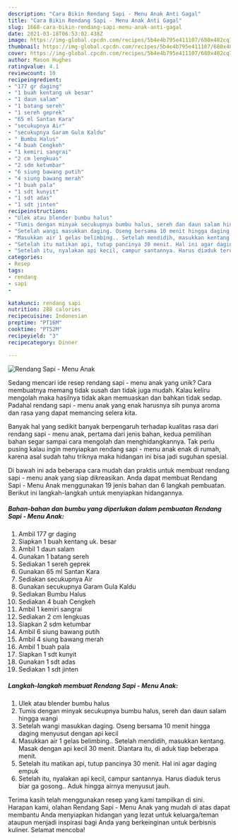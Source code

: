 ```yaml
---
description: "Cara Bikin Rendang Sapi - Menu Anak Anti Gagal"
title: "Cara Bikin Rendang Sapi - Menu Anak Anti Gagal"
slug: 1668-cara-bikin-rendang-sapi-menu-anak-anti-gagal
date: 2021-03-18T06:53:02.438Z
image: https://img-global.cpcdn.com/recipes/5b4e4b795e411107/680x482cq70/rendang-sapi-menu-anak-foto-resep-utama.jpg
thumbnail: https://img-global.cpcdn.com/recipes/5b4e4b795e411107/680x482cq70/rendang-sapi-menu-anak-foto-resep-utama.jpg
cover: https://img-global.cpcdn.com/recipes/5b4e4b795e411107/680x482cq70/rendang-sapi-menu-anak-foto-resep-utama.jpg
author: Mason Hughes
ratingvalue: 4.1
reviewcount: 10
recipeingredient:
- "177 gr daging"
- "1 buah kentang uk besar"
- "1 daun salam"
- "1 batang sereh"
- "1 sereh geprek"
- "65 ml Santan Kara"
- "secukupnya Air"
- "secukupnya Garam Gula Kaldu"
- " Bumbu Halus"
- "4 buah Cengkeh"
- "1 kemiri sangrai"
- "2 cm lengkuas"
- "2 sdm ketumbar"
- "6 siung bawang putih"
- "4 siung bawang merah"
- "1 buah pala"
- "1 sdt kunyit"
- "1 sdt adas"
- "1 sdt jinten"
recipeinstructions:
- "Ulek atau blender bumbu halus"
- "Tumis dengan minyak secukupnya bumbu halus, sereh dan daun salam hingga wangi"
- "Setelah wangi masukkan daging. Oseng bersama 10 menit hingga daging menyusut dengan api kecil"
- "Masukkan air 1 gelas belimbing.. Setelah mendidih, masukkan kentang. Masak dengan api kecil 30 menit. Diantara itu, di aduk tiap beberapa menit."
- "Setelah itu matikan api, tutup pancinya 30 menit. Hal ini agar daging empuk"
- "Setelah itu, nyalakan api kecil, campur santannya. Harus diaduk terus biar ga gosong.. Aduk hingga airnya menyusut jauh."
categories:
- Resep
tags:
- rendang
- sapi
- 

katakunci: rendang sapi  
nutrition: 288 calories
recipecuisine: Indonesian
preptime: "PT16M"
cooktime: "PT52M"
recipeyield: "3"
recipecategory: Dinner

---
```



![Rendang Sapi - Menu Anak](https://img-global.cpcdn.com/recipes/5b4e4b795e411107/680x482cq70/rendang-sapi-menu-anak-foto-resep-utama.jpg)

Sedang mencari ide resep rendang sapi - menu anak yang unik? Cara membuatnya memang tidak susah dan tidak juga mudah. Kalau keliru mengolah maka hasilnya tidak akan memuaskan dan bahkan tidak sedap. Padahal rendang sapi - menu anak yang enak harusnya sih punya aroma dan rasa yang dapat memancing selera kita.



Banyak hal yang sedikit banyak berpengaruh terhadap kualitas rasa dari rendang sapi - menu anak, pertama dari jenis bahan, kedua pemilihan bahan segar sampai cara mengolah dan menghidangkannya. Tak perlu pusing kalau ingin menyiapkan rendang sapi - menu anak enak di rumah, karena asal sudah tahu triknya maka hidangan ini bisa jadi suguhan spesial.


Di bawah ini ada beberapa cara mudah dan praktis untuk membuat rendang sapi - menu anak yang siap dikreasikan. Anda dapat membuat Rendang Sapi - Menu Anak menggunakan 19 jenis bahan dan 6 langkah pembuatan. Berikut ini langkah-langkah untuk menyiapkan hidangannya.

<!--inarticleads1-->

##### Bahan-bahan dan bumbu yang diperlukan dalam pembuatan Rendang Sapi - Menu Anak:

1. Ambil 177 gr daging
1. Siapkan 1 buah kentang uk. besar
1. Ambil 1 daun salam
1. Gunakan 1 batang sereh
1. Sediakan 1 sereh geprek
1. Gunakan 65 ml Santan Kara
1. Sediakan secukupnya Air
1. Gunakan secukupnya Garam Gula Kaldu
1. Sediakan  Bumbu Halus
1. Sediakan 4 buah Cengkeh
1. Ambil 1 kemiri sangrai
1. Sediakan 2 cm lengkuas
1. Siapkan 2 sdm ketumbar
1. Ambil 6 siung bawang putih
1. Ambil 4 siung bawang merah
1. Ambil 1 buah pala
1. Siapkan 1 sdt kunyit
1. Gunakan 1 sdt adas
1. Sediakan 1 sdt jinten




<!--inarticleads2-->

##### Langkah-langkah membuat Rendang Sapi - Menu Anak:

1. Ulek atau blender bumbu halus
1. Tumis dengan minyak secukupnya bumbu halus, sereh dan daun salam hingga wangi
1. Setelah wangi masukkan daging. Oseng bersama 10 menit hingga daging menyusut dengan api kecil
1. Masukkan air 1 gelas belimbing.. Setelah mendidih, masukkan kentang. Masak dengan api kecil 30 menit. Diantara itu, di aduk tiap beberapa menit.
1. Setelah itu matikan api, tutup pancinya 30 menit. Hal ini agar daging empuk
1. Setelah itu, nyalakan api kecil, campur santannya. Harus diaduk terus biar ga gosong.. Aduk hingga airnya menyusut jauh.




Terima kasih telah menggunakan resep yang kami tampilkan di sini. Harapan kami, olahan Rendang Sapi - Menu Anak yang mudah di atas dapat membantu Anda menyiapkan hidangan yang lezat untuk keluarga/teman ataupun menjadi inspirasi bagi Anda yang berkeinginan untuk berbisnis kuliner. Selamat mencoba!
